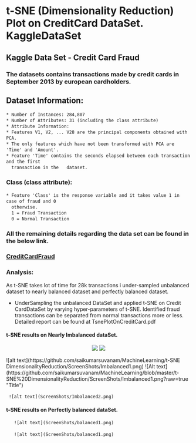 # t-SNE (Dimensionality Reduction) Plot on CreditCard DataSet. KaggleDataSet
  
## Kaggle Data Set - Credit Card Fraud
### The datasets contains transactions made by credit cards in September 2013 by european cardholders. 
## Dataset Information:
    * Number of Instances: 284,807
    * Number of Attributes: 31 (including the class attribute)
    * Attribute Information:
    * Features V1, V2, ... V28 are the principal components obtained with PCA.    
    * The only features which have not been transformed with PCA are 'Time' and 'Amount'.
    * Feature 'Time' contains the seconds elapsed between each transaction and the first 
      transaction in the   dataset.
### Class (class attribute):
    * Feature 'Class' is the response variable and it takes value 1 in case of fraud and 0 
      otherwise. 
      1 = Fraud Transaction
      0 = Normal Transaction
### All the remaining details regarding the data set can be found in the below link.
### [CreditCardFraud](https://www.kaggle.com/mlg-ulb/creditcardfraud/data)


### Analysis:

As t-SNE takes lot of time for 28k transactions i under-sampled unbalanced dataset to nearly balanced dataset and perfectly balanced dataset.

  * UnderSampling the unbalanced DataSet and applied t-SNE on Credit CardDataSet by varying hyper-parameters of t-SNE.
     Identified fraud transactions can be separated from  normal transactions more or less.
     Detailed report can be found at TsnePlotOnCreditCard.pdf
     
  ####   t-SNE results on Nearly Imbalanced dataSet.
  <p align="center">
  <img src="https://github.com/saikumarsuvanam/MachineLearning/t-SNE DimensionalityReduction/ScreenShots/Imbalanced1.png" width="350"/>
  <img src="your_relative_path_here_number_2_large_name" width="350"/>
</p>
     ![alt text](https://github.com/saikumarsuvanam/MachineLearning/t-SNE DimensionalityReduction/ScreenShots/Imbalanced1.png)
     ![Alt text](https://github.com/saikumarsuvanam/MachineLearning/blob/master/t-SNE%20DimensionalityReduction/ScreenShots/Imbalanced1.png?raw=true "Title")
     
     
     ![alt text](ScreenShots/Imbalanced2.png)
       
  ####   t-SNE results on Perfectly balanced dataSet.
       
       ![alt text](ScreenShots/balanced1.png)
          
       ![alt text](ScreenShots/balanced1.png)
     
     
     
